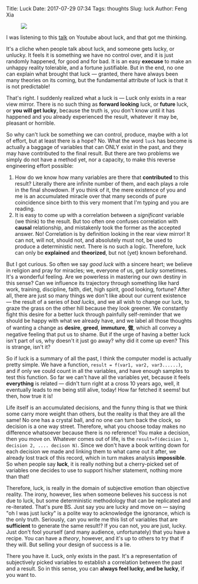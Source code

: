 Title: Luck
Date: 2017-07-29 07:34
Tags: thoughts
Slug: luck
Author: Feng Xia

<figure class="col l4 m6 s12">
  <img src="{{SITEURL}}/images/luck.jpg"/>
</figure>

I was listening to this [talk][1] on Youtube about luck, and that got
me thinking.

[1]: https://www.youtube.com/watch?v=2g_JFGnJMW4&t=1519s

It's a cliche when people talk about luck, and someone gets lucky, or
unlucky. It feels it is something we have no control over, and it is
just randomly happened, for good and for bad. It is an easy
__execuse__ to make an unhappy reality tolerable, and a fortune
justifiable. But in the end, no one can explain what brought that luck
&mdash; granted, there have always been many theories on its coming,
but the fundamental attribute of luck is that it is not predictable!

That's right. I suddenly realized what a luck is &mdash; <span
class="myhighlight">Luck only exists in a rear view
mirror</span>. There is no such thing as **forward looking** luck, or
**future** luck, or **you will get lucky**, because the truth is, you
don't know until it has happened and you already experienced the
result, whatever it may be, pleasant or horrible.

So why can't luck be something we can control, produce, maybe with a
lot of effort, but at least there is a hope? No. What the word `luck`
has become is actually a baggage of variables that can ONLY
exist in the past, and they  <span
class="myhighlight">may</span> have contributed to the final
result. But there are two problems we simply do not have a method yet, nor
a capacity, to make this reverse engineering effort possible:

1. How do we know how many variables are there that **contributed** to
this result? Literally there are infinite number of them, and each
plays a role in the final showdown. If you think of it, the mere
existence of you and me is an accumulated miracle over that many
seconds of pure coincidence since birth to this very moment that I'm
typing and you are reading.
2. It is easy to come up with a correlation between a _significant_
   variable (we think) to the result. But too often one confuses
   correlation with **causal** relationship, and mistakenly took the
   former as the accepted answer. No! Correlation is by definition
   looking in the rear view mirror! It <span class="myhighlight"> can
   not, will not, should not, and absolutely must not</span>, be used
   to produce a deterministic next. There is no such a logic. 
   Therefore, luck can only be **explained** and
   **theorized**, but not (yet) known beforehand.

But I got curious. So often we say _good luck_ with a sincere heart;
we believe in religion and pray for miracles; we, everyone of us, get
_lucky_ sometimes. It's a wonderful feeling. Are we powerless in
mastering our own destiny in this sense? Can we influence its
trajectory through something like hard work, training, discipline,
faith, diet, high spirit, good looking, fortune? After all, there are
just so many things we don't like about our current existence &mdash;
the result of a series of _bad lucks_, and we all wish to change our
luck, to graze the grass on the other hill because they look greener.
We constantly fight this desire for a better luck through painfully
self-reminder that we should be happy with what we already have, and
we label all those thoughts of wanting a change as **desire**,
**greed**, **immuture**, **做**, which all convey a negative feeling
that put us to shame. But if the urge of having a better luck
isn't part of us, why doesn't it just go away? why did it
come up even? This is strange, isn't it?

So if luck is a summary of all the past, I think the computer model is
actually pretty simple. We have a function, `result = f(var1, var2,
var3......)`, and if only we could count in all the variables, and
have enough samples to test this function. So far we can't have all
the variables yet, because it feels **everything** is related &mdash;
didn't turn right at a cross 10 years ago, well, it eventually leads
to me being still alive, today!  How far fetched it seems! but then,
how true it is!

Life itself is an accumulated decisions, and the funny thing is that
we think some carry more weight than others, but the reality is that
they are all the same! No one has a crystal ball, and no one can turn
back the clock, so decision is a one way street. Therefore, what you
choose today makes no difference whatsoever because there is no
reference! You make a decision, then you move on. Whatever comes out
of life, is the `result=f(decision 1, decision 2, .... decison
N)`. Since we don't have a book writing down for each decision we made
and linking them to what came out it after, we already lost track of
this record, which in turn makes analysis **impossible**. So when
people say **luck**, it is really nothing but a cherry-picked set of
variables one decides to use to support his/her statement, nothing
more than that!

Therefore, luck, is really in the domain of subjective emotion than
objective reality. The irony, however, lies when someone believes his
success is not due to luck, but some deterministic methodology that
can be replicated and re-iterated. That's pure BS. Just say you are
lucky and move on &mdash; saying "oh I was just lucky" is a polite way
to acknowledge the ignorance, which is the only truth. Seriously, can
you write me this list of variables that are **sufficient** to
generate the same result!? If you can not, you are just, lucky.  Just
don't fool yourself (and many audience, unfortunately) that you have a
recipe. You can have a _theory_, however, and it's up to others to try
that if they will. But selling your design of success is a lie.

There you have it. Luck, only exists in the past.  It's a
representation of subjectively picked variables to establish a
correlation between the past and a result. So in this sense, you can
**always feel lucky, and be lucky**, if you want to.

